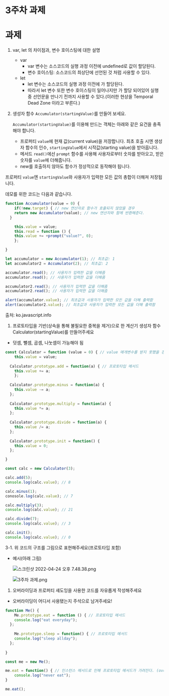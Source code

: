 # 3주차 과제

# 과제

1. var, let 의 차이점과, 변수 호이스팅에 대한 설명
    - var
        - var 변수는 소스코드의 실행 과정 이전에 undefined로 값이 할당된다.
        - 변수 호이스팅: 소스코드의 최상단에 선언된 것 처럼 사용할 수 있다.
    - let
        - let 변수는 소스코드의 실행 과정 이전에 <uninitialized> 가 할당된다.
        - 따라서 let 변수 또한 변수 호이스팅이 일어나지만 <uninitialized>가 할당 되어있어 실행 중 선언문을 만나기 전까지 사용할 수 있다.(이러한 현상을 Temporal Dead Zone 이라고 부른다.)
    
2. 생성자 함수 `Accumulator(startingValue)`를 만들어 보세요.
    
    `Accumulator(startingValue)`를 이용해 만드는 객체는 아래와 같은 요건을 충족해야 합니다.
    
    - 프로퍼티 `value`에 현재 값(current value)을 저장합니다. 최초 호출 시엔 생성자 함수의 인수, `startingValue`에서 시작값(starting value)을 받아옵니다.
    - 메서드 `read()`에선 `prompt` 함수를 사용해 사용자로부터 숫자를 받아오고, 받은 숫자를 `value`에 더해줍니다.
    - new를 호출하지 않아도 함수가 정상적으로 동작해야 됩니다.

프로퍼티 `value`엔 `startingValue`와 사용자가 입력한 모든 값의 총합이 더해져 저장됩니다.

데모를 위한 코드는 다음과 같습니다.

```jsx
function Accumulator(value = 0) {
	if(!new.target) { // new 연산자로 함수가 호출되지 않았을 경우
  	return new Accumulator(value); // new 연산자와 함께 반환해준다.
  }

	this.value = value;
	this.read = function () {
  	this.value += +prompt("value?", 0);
	};

}

let accumulator = new Accumulator(1); // 최초값: 1
let accumulator2 = Accumulator(2); // 최초값: 2

accumulator.read(); // 사용자가 입력한 값을 더해줌
accumulator.read(); // 사용자가 입력한 값을 더해줌

accumulator2.read(); // 사용자가 입력한 값을 더해줌
accumulator2.read(); // 사용자가 입력한 값을 더해줌

alert(accumulator.value); // 최초값과 사용자가 입력한 모든 값을 더해 출력함
alert(accumulator2.value); // 최초값과 사용자가 입력한 모든 값을 더해 출력함
```

출처: ko.javascript.info

1. 프로토타입을 기반(상속을 통해 불필요한 중복을 제거)으로 한 계산기 생성자 함수 Calculator(startingValue)를 만들어주세요
- 덧셈, 뺄셈, 곱셈, 나눗셈이 가능해야 됨

```jsx
const Calculator = function (value = 0) { // value 매개변수를 받지 못했을 경우 0 할당
	this.value = value;
  
  Calculator.prototype.add = function(a) { // 프로토타입 메서드
  	this.value += a;
	};
  
  Calculator.prototype.minus = function(a) {
  	this.value -= a;
  };
  
  Calculator.prototype.multiply = function(a) {
  	this.value *= a;
  };
  
  Calculator.prototype.divide = function(a) {
  	this.value /= a;
  };
  
  Calculator.prototype.init = function() {
  	this.value = 0;
  };

}

const calc = new Calculator(3);

calc.add(5);
console.log(calc.value); // 8

calc.minus(1);
conosole.log(calc.value); // 7

calc.multiply(3);
console.log(calc.value); // 21

calc.divide(7);
console.log(calc.value); // 3

calc.init();
console.log(calc.value); // 0
```

 3-1. 위 코드의 구조를 그림으로 표현해주세요(프로토타입 포함)

- 예시(아래 그림)
    
    ![스크린샷 2022-04-24 오후 7.48.38.png](3%E1%84%8C%E1%85%AE%E1%84%8E%E1%85%A1%20%E1%84%80%E1%85%AA%E1%84%8C%E1%85%A6%205b7d3f09b9b0476cb7096b03cb50ea60/%E1%84%89%E1%85%B3%E1%84%8F%E1%85%B3%E1%84%85%E1%85%B5%E1%86%AB%E1%84%89%E1%85%A3%E1%86%BA_2022-04-24_%E1%84%8B%E1%85%A9%E1%84%92%E1%85%AE_7.48.38.png)
    
    ![3주차 과제.png](3%E1%84%8C%E1%85%AE%E1%84%8E%E1%85%A1%20%E1%84%80%E1%85%AA%E1%84%8C%E1%85%A6%205b7d3f09b9b0476cb7096b03cb50ea60/3%E1%84%8C%E1%85%AE%E1%84%8E%E1%85%A1_%E1%84%80%E1%85%AA%E1%84%8C%E1%85%A6.png)
    

1. 오버라이딩과 프로퍼티 섀도잉을 사용한 코드를 자유롭게 작성해주세요
- 오버라이딩이 어디서 사용됐는지 주석으로 남겨주세요!

```jsx
function Me() {
	Me.prototype.eat = function () { // 프로토타입 메서드
  	console.log("eat everyday");
  };
  
	Me.prototype.sleep = function() { // 프로토타입 메서드
  	console.log("sleep allday");
  };
  
}

const me = new Me();

me.eat = function() { // 인스턴스 메서드로 인해 프로토타입 메서드가 가려진다. (overriding)
	console.log("never eat");
}

me.eat();
```